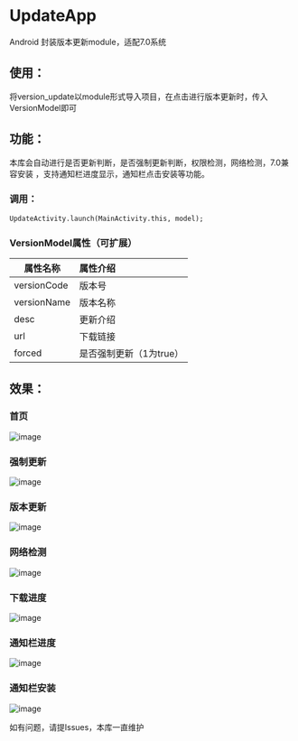 # UpdateApp
Android 封装版本更新module，适配7.0系统

## 使用：

将version_update以module形式导入项目，在点击进行版本更新时，传入VersionModel即可

## 功能：
本库会自动进行是否更新判断，是否强制更新判断，权限检测，网络检测，7.0兼容安装
，支持通知栏进度显示，通知栏点击安装等功能。


### 调用：

    UpdateActivity.launch(MainActivity.this, model);



### VersionModel属性（可扩展）

|              属性名称             |          属性介绍            |
| ------------------------------- |:-----------------------------|
|              versionCode             |          版本号            |
|              versionName             |          版本名称            |
|              desc             |          更新介绍            |
|              url             |          下载链接            |
|              forced             |          是否强制更新（1为true）            |
## 效果：


### 首页

![image](https://github.com/wangchang163/UpdateApp/blob/master/image/icon.png)

### 强制更新

![image](https://github.com/wangchang163/UpdateApp/blob/master/image/icon1.png)

### 版本更新

![image](https://github.com/wangchang163/UpdateApp/blob/master/image/icon2.png)

### 网络检测

![image](https://github.com/wangchang163/UpdateApp/blob/master/image/icon3.png)

### 下载进度

![image](https://github.com/wangchang163/UpdateApp/blob/master/image/icon4.png)

### 通知栏进度

![image](https://github.com/wangchang163/UpdateApp/blob/master/image/icon5.png)

### 通知栏安装

![image](https://github.com/wangchang163/UpdateApp/blob/master/image/icon6.png)


如有问题，请提Issues，本库一直维护
